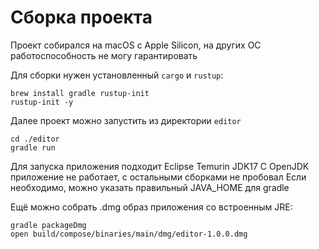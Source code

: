 # Сборка проекта

Проект собирался на macOS с Apple Silicon,
на других ОС работоспособность не могу гарантировать

Для сборки нужен установленный `cargo` и `rustup`:
```shell
brew install gradle rustup-init
rustup-init -y
```

Далее проект можно запустить из директории `editor`
```shell
cd ./editor
gradle run
```

Для запуска приложения подходит Eclipse Temurin JDK17
С OpenJDK приложение не работает, с остальными сборками не пробовал
Если необходимо, можно указать правильный JAVA_HOME для gradle

Ещё можно собрать .dmg образ приложения со встроенным JRE:
```shell
gradle packageDmg
open build/compose/binaries/main/dmg/editor-1.0.0.dmg
```
